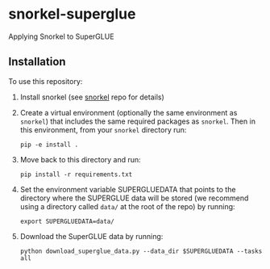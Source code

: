 # snorkel-superglue
Applying Snorkel to SuperGLUE

## Installation
To use this repository:
1. Install snorkel (see [snorkel](https://github.com/HazyResearch/snorkel) repo for details)

2. Create a virtual environment (optionally the same environment as `snorkel`) that includes the same required packages as `snorkel`. Then in this environment, from your `snorkel` directory run:

    ```pip -e install .```

3. Move back to this directory and run:

    ```pip install -r requirements.txt```

4. Set the environment variable SUPERGLUEDATA that points to the directory where the SUPERGLUE data will be stored (we recommend using a directory called `data/` at the root of the repo) by running:

    ```export SUPERGLUEDATA=data/```
   
5. Download the SuperGLUE data by running: 

    ```python download_superglue_data.py --data_dir $SUPERGLUEDATA --tasks all```